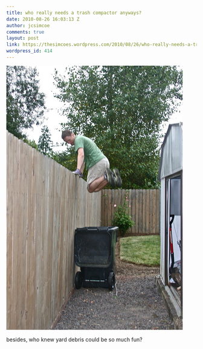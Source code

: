 ```yaml
---
title: who really needs a trash compactor anyways?
date: 2010-08-26 16:03:13 Z
author: jcsimcoe
comments: true
layout: post
link: https://thesimcoes.wordpress.com/2010/08/26/who-really-needs-a-trash-compactor-anyways/
wordpress_id: 414
---
```


![](/public/assets/tumblr_l7roklBPvC1qb8l8q.jpg)




besides, who knew yard debris could be so much fun?
